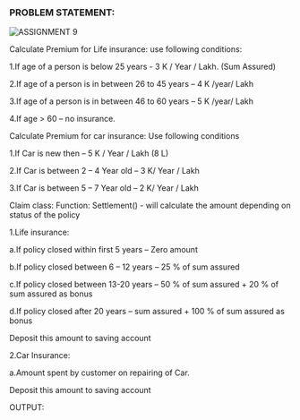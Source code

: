 ### PROBLEM STATEMENT:

![ASSIGNMENT 9](https://user-images.githubusercontent.com/87412265/135720766-1c1d4b25-b05d-4703-820e-d6ec3d2fbecf.png)

Calculate Premium for Life insurance: use following conditions: 

1.If age of a person is below 25 years - 3 K / Year / Lakh. (Sum Assured)

2.If age of a person is in between 26 to 45 years – 4 K /year/ Lakh 

3.If age of a person is in between 46 to 60 years – 5 K /year/ Lakh 

4.If age > 60 – no insurance. 

Calculate Premium for car insurance: Use following conditions 

1.If Car is new then – 5 K / Year / Lakh (8 L) 

2.If Car is between 2 – 4 Year old – 3 K/ Year / Lakh 

3.If Car is between 5 – 7 Year old – 2 K/ Year / Lakh 

Claim class: 
Function: Settlement() - will calculate the amount depending on status of the policy 

1.Life insurance:  

a.If policy closed within first 5 years – Zero amount 

b.If policy closed between 6 – 12 years – 25 % of sum assured 

c.If policy closed between 13-20 years – 50 % of sum assured + 20 % of sum assured as bonus 

d.If policy closed after 20 years – sum assured + 100 % of sum assured as bonus 

Deposit this amount to saving account 

2.Car Insurance: 

a.Amount spent by customer on repairing of Car. 

Deposit this amount to saving account 


OUTPUT:


